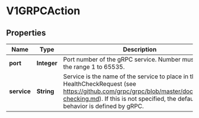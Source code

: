 

# V1GRPCAction


## Properties

| Name | Type | Description | Notes |
|------------ | ------------- | ------------- | -------------|
|**port** | **Integer** | Port number of the gRPC service. Number must be in the range 1 to 65535. |  |
|**service** | **String** | Service is the name of the service to place in the gRPC HealthCheckRequest (see https://github.com/grpc/grpc/blob/master/doc/health-checking.md).  If this is not specified, the default behavior is defined by gRPC. |  [optional] |



